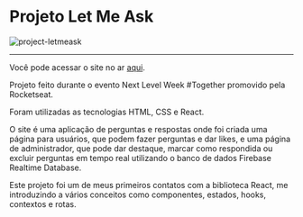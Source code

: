 # Projeto Let Me Ask

![project-letmeask](https://user-images.githubusercontent.com/82068881/123550034-df0dc600-d741-11eb-9870-d1156145c782.png)
***

Você pode acessar o site no ar [aqui](https://letmeask-nlw-b959d.web.app/).

Projeto feito durante o evento Next Level Week #Together promovido pela Rocketseat.

Foram utilizadas as tecnologias HTML, CSS e React.

O site é uma aplicação de perguntas e respostas onde foi criada uma página para usuários, que podem fazer perguntas e dar likes, e uma página de administrador, 
que pode dar destaque, marcar como respondida ou excluir perguntas em tempo real utilizando o banco de dados Firebase Realtime Database.

Este projeto foi um de meus primeiros contatos com a biblioteca React, me introduzindo a vários conceitos como componentes, estados, hooks, contextos e rotas.

